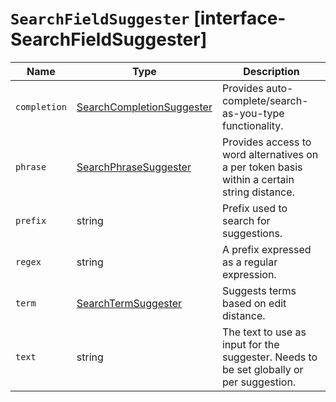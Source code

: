 # `SearchFieldSuggester` [interface-SearchFieldSuggester]

| Name | Type | Description |
| - | - | - |
| `completion` | [SearchCompletionSuggester](./SearchCompletionSuggester.md) | Provides auto-complete/search-as-you-type functionality. |
| `phrase` | [SearchPhraseSuggester](./SearchPhraseSuggester.md) | Provides access to word alternatives on a per token basis within a certain string distance. |
| `prefix` | string | Prefix used to search for suggestions. |
| `regex` | string | A prefix expressed as a regular expression. |
| `term` | [SearchTermSuggester](./SearchTermSuggester.md) | Suggests terms based on edit distance. |
| `text` | string | The text to use as input for the suggester. Needs to be set globally or per suggestion. |
